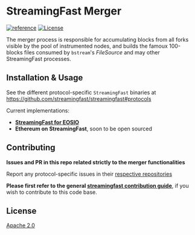 # StreamingFast Merger

[![reference](https://img.shields.io/badge/godoc-reference-5272B4.svg?style=flat-square)](https://pkg.go.dev/github.com/streamingfast/merger)
[![License](https://img.shields.io/badge/License-Apache%202.0-blue.svg)](https://opensource.org/licenses/Apache-2.0)

The merger process is responsible for accumulating blocks from all
forks visible by the pool of instrumented nodes, and builds the famoux
100-blocks files consumed by `bstream`'s _FileSource_ and may other
StreamingFast processes.

## Installation & Usage

See the different protocol-specific `StreamingFast` binaries at https://github.com/streamingfast/streamingfast#protocols

Current implementations:

* [**StreamingFast for EOSIO**](https://github.com/streamingfast/sf-eosio)
* **Ethereum on StreamingFast**, soon to be open sourced


## Contributing

**Issues and PR in this repo related strictly to the merger functionalities**

Report any protocol-specific issues in their
[respective repositories](https://github.com/streamingfast/streamingfast#protocols)

**Please first refer to the general
[streamingfast contribution guide](https://github.com/streamingfast/streamingfast/blob/master/CONTRIBUTING.md)**,
if you wish to contribute to this code base.


## License

[Apache 2.0](LICENSE)
